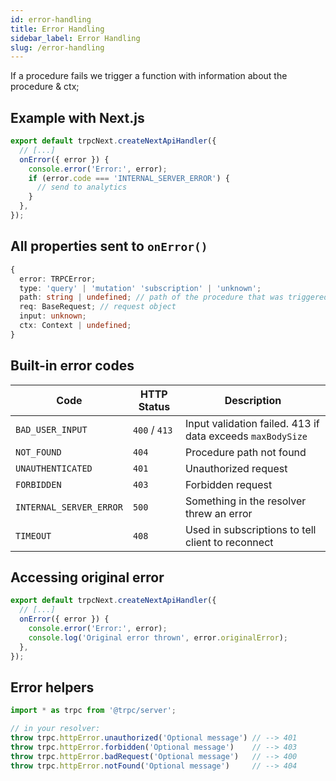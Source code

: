 ```yaml
---
id: error-handling
title: Error Handling
sidebar_label: Error Handling
slug: /error-handling
---
```


If a procedure fails we trigger a function with information about the procedure & ctx;

## Example with Next.js

```ts
export default trpcNext.createNextApiHandler({
  // [...]
  onError({ error }) {
    console.error('Error:', error);
    if (error.code === 'INTERNAL_SERVER_ERROR') {
      // send to analytics
    }
  },
});
```

## All properties sent to `onError()`

```ts
{
  error: TRPCError;
  type: 'query' | 'mutation' 'subscription' | 'unknown';
  path: string | undefined; // path of the procedure that was triggered
  req: BaseRequest; // request object
  input: unknown;
  ctx: Context | undefined;
}
```

## Built-in error codes


| Code                    | HTTP Status   | Description                                                |
| ----------------------- | ------------- | ---------------------------------------------------------- |
| `BAD_USER_INPUT`        | `400` / `413` | Input validation failed. 413 if data exceeds `maxBodySize` |
| `NOT_FOUND`             | `404`         | Procedure path not found                                   |
| `UNAUTHENTICATED`       | `401`         | Unauthorized request                                       |
| `FORBIDDEN`             | `403`         | Forbidden request                                          |
| `INTERNAL_SERVER_ERROR` | `500`         | Something in the resolver threw an error                   |
| `TIMEOUT`               | `408`         | Used in subscriptions to tell client to reconnect          |


## Accessing original error

```ts
export default trpcNext.createNextApiHandler({
  // [...]
  onError({ error }) {
    console.error('Error:', error);
    console.log('Original error thrown', error.originalError);
  },
});
```


## Error helpers

```ts
import * as trpc from '@trpc/server';

// in your resolver:
throw trpc.httpError.unauthorized('Optional message') // --> 401
throw trpc.httpError.forbidden('Optional message')    // --> 403
throw trpc.httpError.badRequest('Optional message')   // --> 400
throw trpc.httpError.notFound('Optional message')     // --> 404
```
